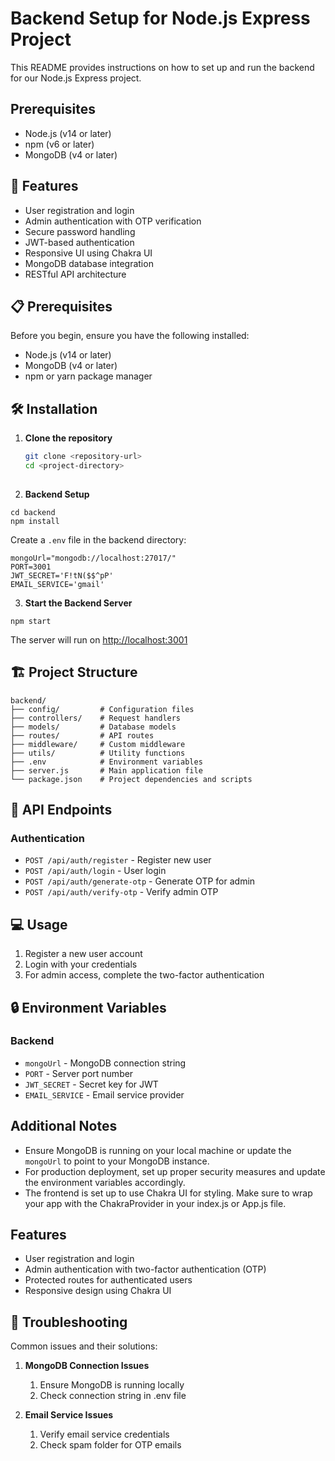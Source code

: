 # Backend Setup for Node.js Express Project

This README provides instructions on how to set up and run the backend for our Node.js Express project.

## Prerequisites

- Node.js (v14 or later)
- npm (v6 or later)
- MongoDB (v4 or later)

## 🚀 Features

- User registration and login
- Admin authentication with OTP verification
- Secure password handling
- JWT-based authentication
- Responsive UI using Chakra UI
- MongoDB database integration
- RESTful API architecture

## 📋 Prerequisites

Before you begin, ensure you have the following installed:
- Node.js (v14 or later)
- MongoDB (v4 or later)
- npm or yarn package manager

## 🛠️ Installation

1. **Clone the repository**
   ```bash
   git clone <repository-url>
   cd <project-directory>
    
2. **Backend Setup**

```shellscript
cd backend
npm install
```

Create a `.env` file in the backend directory:

```plaintext
mongoUrl="mongodb://localhost:27017/"
PORT=3001
JWT_SECRET='F!tN($$^pP'
EMAIL_SERVICE='gmail'
```


3. **Start the Backend Server**

```shellscript
npm start
```

The server will run on [http://localhost:3001](http://localhost:3001)




## 🏗️ Project Structure

```plaintext
backend/
├── config/         # Configuration files
├── controllers/    # Request handlers
├── models/         # Database models
├── routes/         # API routes
├── middleware/     # Custom middleware
├── utils/          # Utility functions
├── .env            # Environment variables
├── server.js       # Main application file
└── package.json    # Project dependencies and scripts
```

## 🔑 API Endpoints

### Authentication

- `POST /api/auth/register` - Register new user
- `POST /api/auth/login` - User login
- `POST /api/auth/generate-otp` - Generate OTP for admin
- `POST /api/auth/verify-otp` - Verify admin OTP


## 💻 Usage

1. Register a new user account
2. Login with your credentials
3. For admin access, complete the two-factor authentication


## 🔒 Environment Variables

### Backend

- `mongoUrl` - MongoDB connection string
- `PORT` - Server port number
- `JWT_SECRET` - Secret key for JWT
- `EMAIL_SERVICE` - Email service provider


## Additional Notes

- Ensure MongoDB is running on your local machine or update the `mongoUrl` to point to your MongoDB instance.
- For production deployment, set up proper security measures and update the environment variables accordingly.
- The frontend is set up to use Chakra UI for styling. Make sure to wrap your app with the ChakraProvider in your index.js or App.js file.


## Features

- User registration and login
- Admin authentication with two-factor authentication (OTP)
- Protected routes for authenticated users
- Responsive design using Chakra UI


## 🐛 Troubleshooting

Common issues and their solutions:

1. **MongoDB Connection Issues**

    1. Ensure MongoDB is running locally
    2. Check connection string in .env file



2. **Email Service Issues**

    1. Verify email service credentials
    2. Check spam folder for OTP emails